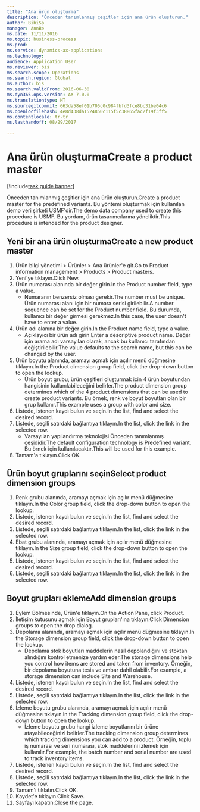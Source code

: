 ```yaml
--- 
title: "Ana ürün oluşturma"
description: "Önceden tanımlanmış çeşitler için ana ürün oluşturun."
author: BibiSp
manager: AnnBe
ms.date: 11/11/2016
ms.topic: business-process
ms.prod: 
ms.service: dynamics-ax-applications
ms.technology: 
audience: Application User
ms.reviewer: bis
ms.search.scope: Operations
ms.search.region: Global
ms.author: bis
ms.search.validFrom: 2016-06-30
ms.dyn365.ops.version: AX 7.0.0
ms.translationtype: HT
ms.sourcegitcommit: 663da58ef01b705c0c984fbfd3fce8bc31be04c6
ms.openlocfilehash: 4e8d438da1524850c115f5c38865fac2f19f3ff5
ms.contentlocale: tr-tr
ms.lasthandoff: 08/29/2017

---
```

# <a name="create-a-product-master"></a><span data-ttu-id="7862c-103">Ana ürün oluşturma</span><span class="sxs-lookup"><span data-stu-id="7862c-103">Create a product master</span></span>

[!include[task guide banner](../../includes/task-guide-banner.md)]

<span data-ttu-id="7862c-104">Önceden tanımlanmış çeşitler için ana ürün oluşturun.</span><span class="sxs-lookup"><span data-stu-id="7862c-104">Create a product master for the predefined variants.</span></span> <span data-ttu-id="7862c-105">Bu yöntemi oluşturmak için kullanılan demo veri şirketi USMF'dir.</span><span class="sxs-lookup"><span data-stu-id="7862c-105">The demo data company used to create this procedure is USMF.</span></span> <span data-ttu-id="7862c-106">Bu yordam, ürün tasarımcılarına yöneliktir.</span><span class="sxs-lookup"><span data-stu-id="7862c-106">This procedure is intended for the product designer.</span></span>


## <a name="create-a-new-product-master"></a><span data-ttu-id="7862c-107">Yeni bir ana ürün oluşturma</span><span class="sxs-lookup"><span data-stu-id="7862c-107">Create a new product master</span></span>
1. <span data-ttu-id="7862c-108">Ürün bilgi yönetimi > Ürünler > Ana ürünler'e git.</span><span class="sxs-lookup"><span data-stu-id="7862c-108">Go to Product information management > Products > Product masters.</span></span>
2. <span data-ttu-id="7862c-109">Yeni'ye tıklayın.</span><span class="sxs-lookup"><span data-stu-id="7862c-109">Click New.</span></span>
3. <span data-ttu-id="7862c-110">Ürün numarası alanında bir değer girin.</span><span class="sxs-lookup"><span data-stu-id="7862c-110">In the Product number field, type a value.</span></span>
    * <span data-ttu-id="7862c-111">Numaranın benzersiz olması gerekir.</span><span class="sxs-lookup"><span data-stu-id="7862c-111">The number must be unique.</span></span> <span data-ttu-id="7862c-112">Ürün numarası alanı için bir numara serisi girilebilir.</span><span class="sxs-lookup"><span data-stu-id="7862c-112">A number sequence can be set for the Product number field.</span></span> <span data-ttu-id="7862c-113">Bu durumda, kullanıcı bir değer girmesi gerekmez.</span><span class="sxs-lookup"><span data-stu-id="7862c-113">In this case, the user doesn't have to enter a value.</span></span>  
4. <span data-ttu-id="7862c-114">Ürün adı alanına bir değer girin.</span><span class="sxs-lookup"><span data-stu-id="7862c-114">In the Product name field, type a value.</span></span>
    * <span data-ttu-id="7862c-115">Açıklayıcı bir ürün adı girin.</span><span class="sxs-lookup"><span data-stu-id="7862c-115">Enter a descriptive product name.</span></span> <span data-ttu-id="7862c-116">Değer için arama adı varsayılan olarak, ancak bu kullanıcı tarafından değiştirilebilir.</span><span class="sxs-lookup"><span data-stu-id="7862c-116">The value defaults to the search name, but this can be changed by the user.</span></span>  
5. <span data-ttu-id="7862c-117">Ürün boyutu alanında, aramayı açmak için açılır menü düğmesine tıklayın.</span><span class="sxs-lookup"><span data-stu-id="7862c-117">In the Product dimension group field, click the drop-down button to open the lookup.</span></span>
    * <span data-ttu-id="7862c-118">Ürün boyut grubu, ürün çeşitleri oluşturmak için 4 ürün boyutundan hangisinin kullanılabileceğini belirler.</span><span class="sxs-lookup"><span data-stu-id="7862c-118">The product dimension group determines which of the 4 product dimensions that can be used to create product variants.</span></span> <span data-ttu-id="7862c-119">Bu örnek, renk ve boyut boyutları olan bir grup kullanır.</span><span class="sxs-lookup"><span data-stu-id="7862c-119">This example uses a group with color and size.</span></span>  
6. <span data-ttu-id="7862c-120">Listede, istenen kaydı bulun ve seçin.</span><span class="sxs-lookup"><span data-stu-id="7862c-120">In the list, find and select the desired record.</span></span>
7. <span data-ttu-id="7862c-121">Listede, seçili satırdaki bağlantıya tıklayın.</span><span class="sxs-lookup"><span data-stu-id="7862c-121">In the list, click the link in the selected row.</span></span>
    * <span data-ttu-id="7862c-122">Varsayılan yapılandırma teknolojisi Önceden tanımlanmış çeşididir.</span><span class="sxs-lookup"><span data-stu-id="7862c-122">The default configuration technology is Predefined variant.</span></span> <span data-ttu-id="7862c-123">Bu örnek için kullanılacaktır.</span><span class="sxs-lookup"><span data-stu-id="7862c-123">This will be used for this example.</span></span>  
8. <span data-ttu-id="7862c-124">Tamam'a tıklayın.</span><span class="sxs-lookup"><span data-stu-id="7862c-124">Click OK.</span></span>

## <a name="select-product-dimension-groups"></a><span data-ttu-id="7862c-125">Ürün boyut gruplarını seçin</span><span class="sxs-lookup"><span data-stu-id="7862c-125">Select product dimension groups</span></span>
1. <span data-ttu-id="7862c-126">Renk grubu alanında, aramayı açmak için açılır menü düğmesine tıklayın.</span><span class="sxs-lookup"><span data-stu-id="7862c-126">In the Color group field, click the drop-down button to open the lookup.</span></span>
2. <span data-ttu-id="7862c-127">Listede, istenen kaydı bulun ve seçin.</span><span class="sxs-lookup"><span data-stu-id="7862c-127">In the list, find and select the desired record.</span></span>
3. <span data-ttu-id="7862c-128">Listede, seçili satırdaki bağlantıya tıklayın.</span><span class="sxs-lookup"><span data-stu-id="7862c-128">In the list, click the link in the selected row.</span></span>
4. <span data-ttu-id="7862c-129">Ebat grubu alanında, aramayı açmak için açılır menü düğmesine tıklayın.</span><span class="sxs-lookup"><span data-stu-id="7862c-129">In the Size group field, click the drop-down button to open the lookup.</span></span>
5. <span data-ttu-id="7862c-130">Listede, istenen kaydı bulun ve seçin.</span><span class="sxs-lookup"><span data-stu-id="7862c-130">In the list, find and select the desired record.</span></span>
6. <span data-ttu-id="7862c-131">Listede, seçili satırdaki bağlantıya tıklayın.</span><span class="sxs-lookup"><span data-stu-id="7862c-131">In the list, click the link in the selected row.</span></span>

## <a name="add-dimension-groups"></a><span data-ttu-id="7862c-132">Boyut grupları ekleme</span><span class="sxs-lookup"><span data-stu-id="7862c-132">Add dimension groups</span></span>
1. <span data-ttu-id="7862c-133">Eylem Bölmesinde, Ürün'e tıklayın.</span><span class="sxs-lookup"><span data-stu-id="7862c-133">On the Action Pane, click Product.</span></span>
2. <span data-ttu-id="7862c-134">İletişim kutusunu açmak için Boyut grupları'ına tıklayın.</span><span class="sxs-lookup"><span data-stu-id="7862c-134">Click Dimension groups to open the drop dialog.</span></span>
3. <span data-ttu-id="7862c-135">Depolama alanında, aramayı açmak için açılır menü düğmesine tıklayın.</span><span class="sxs-lookup"><span data-stu-id="7862c-135">In the Storage dimension group field, click the drop-down button to open the lookup.</span></span>
    * <span data-ttu-id="7862c-136">Depolama stok boyutları maddelerin nasıl depolandığını ve stoktan alındığını kontrol etmenize yardım eder.</span><span class="sxs-lookup"><span data-stu-id="7862c-136">The storage dimensions help you control how items are stored and taken from inventory.</span></span> <span data-ttu-id="7862c-137">Örneğin, bir depolama boyutuna tesis ve ambar dahil olabilir.</span><span class="sxs-lookup"><span data-stu-id="7862c-137">For example, a storage dimension can include Site and Warehouse.</span></span>  
4. <span data-ttu-id="7862c-138">Listede, istenen kaydı bulun ve seçin.</span><span class="sxs-lookup"><span data-stu-id="7862c-138">In the list, find and select the desired record.</span></span>
5. <span data-ttu-id="7862c-139">Listede, seçili satırdaki bağlantıya tıklayın.</span><span class="sxs-lookup"><span data-stu-id="7862c-139">In the list, click the link in the selected row.</span></span>
6. <span data-ttu-id="7862c-140">İzleme boyutu grubu alanında, aramayı açmak için açılır menü düğmesine tıklayın.</span><span class="sxs-lookup"><span data-stu-id="7862c-140">In the Tracking dimension group field, click the drop-down button to open the lookup.</span></span>
    * <span data-ttu-id="7862c-141">İzleme boyutu grubu hangi izleme boyutlarını bir ürüne atayabileceğinizi belirler.</span><span class="sxs-lookup"><span data-stu-id="7862c-141">The tracking dimension group determines which tracking dimensions you can add to a product.</span></span> <span data-ttu-id="7862c-142">Örneğin, toplu iş numarası ve seri numarası, stok maddelerini izlemek için kullanılır.</span><span class="sxs-lookup"><span data-stu-id="7862c-142">For example, the batch number and serial number are used to track inventory items.</span></span>  
7. <span data-ttu-id="7862c-143">Listede, istenen kaydı bulun ve seçin.</span><span class="sxs-lookup"><span data-stu-id="7862c-143">In the list, find and select the desired record.</span></span>
8. <span data-ttu-id="7862c-144">Listede, seçili satırdaki bağlantıya tıklayın.</span><span class="sxs-lookup"><span data-stu-id="7862c-144">In the list, click the link in the selected row.</span></span>
9. <span data-ttu-id="7862c-145">Tamam'ı tıklatın.</span><span class="sxs-lookup"><span data-stu-id="7862c-145">Click OK.</span></span>
10. <span data-ttu-id="7862c-146">Kaydet'e tıklayın.</span><span class="sxs-lookup"><span data-stu-id="7862c-146">Click Save.</span></span>
11. <span data-ttu-id="7862c-147">Sayfayı kapatın.</span><span class="sxs-lookup"><span data-stu-id="7862c-147">Close the page.</span></span>


